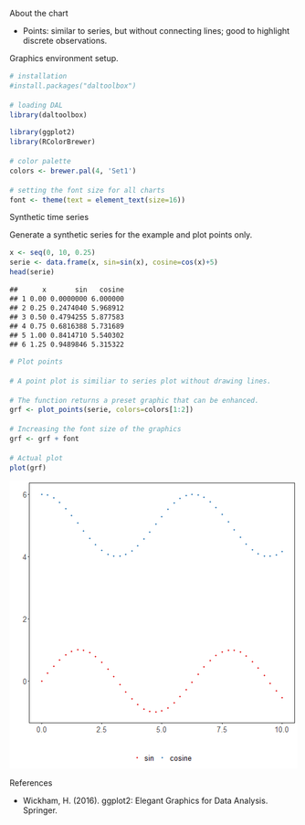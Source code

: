 About the chart
- Points: similar to series, but without connecting lines; good to highlight discrete observations.

Graphics environment setup.

``` r
# installation 
#install.packages("daltoolbox")

# loading DAL
library(daltoolbox) 
```


``` r
library(ggplot2)
library(RColorBrewer)

# color palette
colors <- brewer.pal(4, 'Set1')

# setting the font size for all charts
font <- theme(text = element_text(size=16))
```

Synthetic time series

Generate a synthetic series for the example and plot points only.

``` r
x <- seq(0, 10, 0.25)
serie <- data.frame(x, sin=sin(x), cosine=cos(x)+5)
head(serie)
```

```
##      x       sin   cosine
## 1 0.00 0.0000000 6.000000
## 2 0.25 0.2474040 5.968912
## 3 0.50 0.4794255 5.877583
## 4 0.75 0.6816388 5.731689
## 5 1.00 0.8414710 5.540302
## 6 1.25 0.9489846 5.315322
```


``` r
# Plot points

# A point plot is similiar to series plot without drawing lines.

# The function returns a preset graphic that can be enhanced. 
grf <- plot_points(serie, colors=colors[1:2])

# Increasing the font size of the graphics
grf <- grf + font

# Actual plot
plot(grf)
```

![plot of chunk unnamed-chunk-4](fig/grf_points/unnamed-chunk-4-1.png)

References
- Wickham, H. (2016). ggplot2: Elegant Graphics for Data Analysis. Springer.

